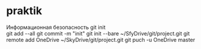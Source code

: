 # praktik
Информационная безопасность 
git init  
git add --all
git commit -m "init"
git init --bare ~/SfyDrive/git/project.git
git remote add OneDrive ~/SkyDrive/git/project.git
git puch -u OneDrive master
